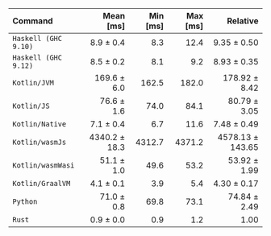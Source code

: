 | Command | Mean [ms] | Min [ms] | Max [ms] | Relative |
|:---|---:|---:|---:|---:|
| `Haskell (GHC 9.10)` | 8.9 ± 0.4 | 8.3 | 12.4 | 9.35 ± 0.50 |
| `Haskell (GHC 9.12)` | 8.5 ± 0.2 | 8.1 | 9.2 | 8.93 ± 0.35 |
| `Kotlin/JVM` | 169.6 ± 6.0 | 162.5 | 182.0 | 178.92 ± 8.42 |
| `Kotlin/JS` | 76.6 ± 1.6 | 74.0 | 84.1 | 80.79 ± 3.05 |
| `Kotlin/Native` | 7.1 ± 0.4 | 6.7 | 11.6 | 7.48 ± 0.49 |
| `Kotlin/wasmJs` | 4340.2 ± 18.3 | 4312.7 | 4371.2 | 4578.13 ± 143.65 |
| `Kotlin/wasmWasi` | 51.1 ± 1.0 | 49.6 | 53.2 | 53.92 ± 1.99 |
| `Kotlin/GraalVM` | 4.1 ± 0.1 | 3.9 | 5.4 | 4.30 ± 0.17 |
| `Python` | 71.0 ± 0.8 | 69.8 | 73.1 | 74.84 ± 2.49 |
| `Rust` | 0.9 ± 0.0 | 0.9 | 1.2 | 1.00 |
